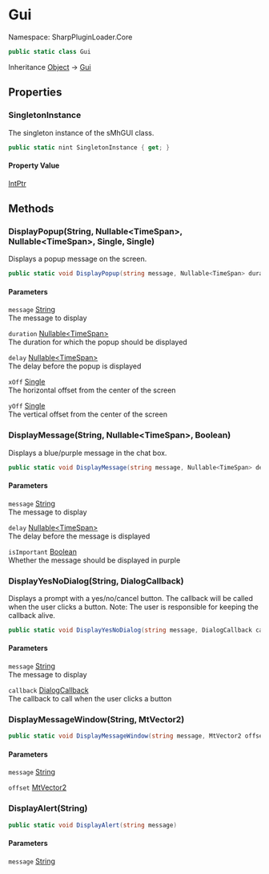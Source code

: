 # Gui

Namespace: SharpPluginLoader.Core

```csharp
public static class Gui
```

Inheritance [Object](https://docs.microsoft.com/en-us/dotnet/api/System.Object) → [Gui](./SharpPluginLoader.Core.Gui.md)

## Properties

### **SingletonInstance**

The singleton instance of the sMhGUI class.

```csharp
public static nint SingletonInstance { get; }
```

#### Property Value

[IntPtr](https://docs.microsoft.com/en-us/dotnet/api/System.IntPtr)<br>

## Methods

### **DisplayPopup(String, Nullable&lt;TimeSpan&gt;, Nullable&lt;TimeSpan&gt;, Single, Single)**

Displays a popup message on the screen.

```csharp
public static void DisplayPopup(string message, Nullable<TimeSpan> duration, Nullable<TimeSpan> delay, float xOff, float yOff)
```

#### Parameters

`message` [String](https://docs.microsoft.com/en-us/dotnet/api/System.String)<br>
The message to display

`duration` [Nullable&lt;TimeSpan&gt;](https://docs.microsoft.com/en-us/dotnet/api/System.Nullable-1)<br>
The duration for which the popup should be displayed

`delay` [Nullable&lt;TimeSpan&gt;](https://docs.microsoft.com/en-us/dotnet/api/System.Nullable-1)<br>
The delay before the popup is displayed

`xOff` [Single](https://docs.microsoft.com/en-us/dotnet/api/System.Single)<br>
The horizontal offset from the center of the screen

`yOff` [Single](https://docs.microsoft.com/en-us/dotnet/api/System.Single)<br>
The vertical offset from the center of the screen

### **DisplayMessage(String, Nullable&lt;TimeSpan&gt;, Boolean)**

Displays a blue/purple message in the chat box.

```csharp
public static void DisplayMessage(string message, Nullable<TimeSpan> delay, bool isImportant)
```

#### Parameters

`message` [String](https://docs.microsoft.com/en-us/dotnet/api/System.String)<br>
The message to display

`delay` [Nullable&lt;TimeSpan&gt;](https://docs.microsoft.com/en-us/dotnet/api/System.Nullable-1)<br>
The delay before the message is displayed

`isImportant` [Boolean](https://docs.microsoft.com/en-us/dotnet/api/System.Boolean)<br>
Whether the message should be displayed in purple

### **DisplayYesNoDialog(String, DialogCallback)**

Displays a prompt with a yes/no/cancel button. The callback will be called when the user clicks a button.
 Note: The user is responsible for keeping the callback alive.

```csharp
public static void DisplayYesNoDialog(string message, DialogCallback callback)
```

#### Parameters

`message` [String](https://docs.microsoft.com/en-us/dotnet/api/System.String)<br>
The message to display

`callback` [DialogCallback]()<br>
The callback to call when the user clicks a button

### **DisplayMessageWindow(String, MtVector2)**

```csharp
public static void DisplayMessageWindow(string message, MtVector2 offset)
```

#### Parameters

`message` [String](https://docs.microsoft.com/en-us/dotnet/api/System.String)<br>

`offset` [MtVector2](./SharpPluginLoader.Core.MtTypes.MtVector2.md)<br>

### **DisplayAlert(String)**

```csharp
public static void DisplayAlert(string message)
```

#### Parameters

`message` [String](https://docs.microsoft.com/en-us/dotnet/api/System.String)<br>
